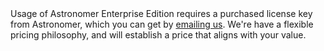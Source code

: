 <div class="licensing">
Usage of Astronomer Enterprise Edition requires a purchased
license key from Astronomer, which you can get by
<a href="mailto:humans@astronomer.io">emailing us</a>. We're have a flexible
pricing philosophy, and will establish a price that aligns with your value.
</div>
